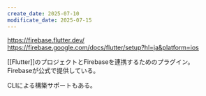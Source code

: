 ```yaml
---
create_date: 2025-07-10
modificate_date: 2025-07-15
---
```

<https://firebase.flutter.dev/>  
<https://firebase.google.com/docs/flutter/setup?hl=ja&platform=ios>

[[Flutter]]のプロジェクトとFirebaseを連携するためのプラグイン。  
Firebaseが公式で提供している。

CLIによる構築サポートもある。